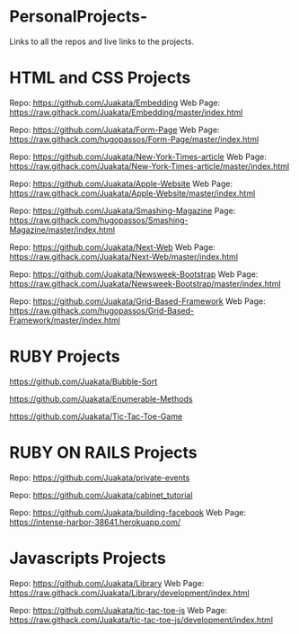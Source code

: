 # PersonalProjects-
Links to all the repos and live links to the projects.

# HTML and CSS Projects

Repo: https://github.com/Juakata/Embedding  Web Page: https://raw.githack.com/Juakata/Embedding/master/index.html

Repo: https://github.com/Juakata/Form-Page Web Page: https://raw.githack.com/hugopassos/Form-Page/master/index.html

Repo: https://github.com/Juakata/New-York-Times-article Web Page: https://raw.githack.com/Juakata/New-York-Times-article/master/index.html

Repo: https://github.com/Juakata/Apple-Website Web Page: https://raw.githack.com/Juakata/Apple-Website/master/index.html

Repo: https://github.com/Juakata/Smashing-Magazine Page: https://raw.githack.com/hugopassos/Smashing-Magazine/master/index.html

Repo: https://github.com/Juakata/Next-Web Web Page:  https://raw.githack.com/Juakata/Next-Web/master/index.html

Repo: https://github.com/Juakata/Newsweek-Bootstrap Web Page: https://raw.githack.com/Juakata/Newsweek-Bootstrap/master/index.html

Repo: https://github.com/Juakata/Grid-Based-Framework Web Page: https://raw.githack.com/hugopassos/Grid-Based-Framework/master/index.html

# RUBY Projects

https://github.com/Juakata/Bubble-Sort

https://github.com/Juakata/Enumerable-Methods

https://github.com/Juakata/Tic-Tac-Toe-Game

# RUBY ON RAILS Projects

Repo: https://github.com/Juakata/private-events

Repo: https://github.com/Juakata/cabinet_tutorial

Repo: https://github.com/Juakata/building-facebook Web Page: https://intense-harbor-38641.herokuapp.com/

# Javascripts Projects

Repo: https://github.com/Juakata/Library Web Page: https://raw.githack.com/Juakata/Library/development/index.html

Repo: https://github.com/Juakata/tic-tac-toe-js Web Page: https://raw.githack.com/Juakata/tic-tac-toe-js/development/index.html
